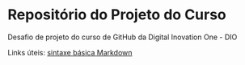 # Repositório do Projeto do Curso
Desafio de projeto do curso de GitHub da Digital Inovation One - DIO

Links úteis:
[sintaxe básica Markdown](https://www.markdownguide.org/)
